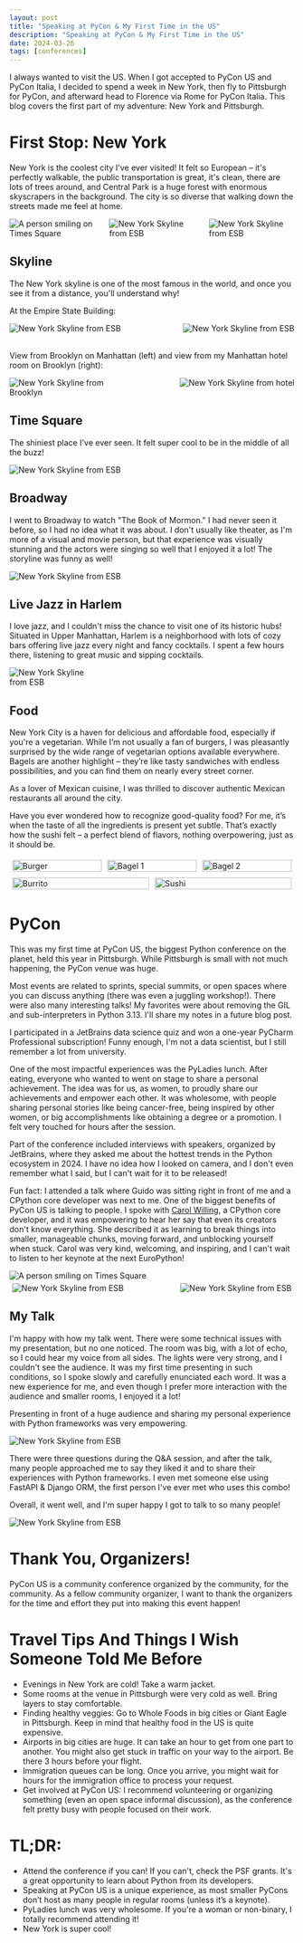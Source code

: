 ```yaml
---
layout: post
title: "Speaking at PyCon & My First Time in the US"
description: "Speaking at PyCon & My First Time in the US"
date: 2024-03-26
tags: [conferences]
---
```


I always wanted to visit the US. When I got accepted to PyCon US and PyCon Italia, I decided to spend a week in New York, then fly to Pittsburgh for PyCon, and afterward head to Florence via Rome for PyCon Italia. This blog covers the first part of my adventure: New York and Pittsburgh.

# First Stop: New York
New York is the coolest city I've ever visited! It felt so European – it's perfectly walkable, the public transportation is great, it's clean, there are lots of trees around, and Central Park is a huge forest with enormous skyscrapers in the background. The city is so diverse that walking down the streets made me feel at home.

<div style="display: flex; justify-content: space-between;">
  <img src="./images/posts/pycon-us/times-square.jpg" alt="A person smiling on Times Square" style="max-width: 30%; height: auto;">
  <img src="./images/posts/pycon-us/brooklyn2.jpg" alt="New York Skyline from ESB" style="max-width: 30%; height: auto;">
  <img src="./images/posts/pycon-us/ny-street.jpg" alt="New York Skyline from ESB" style="max-width: 30%; height: auto;">
</div>

## Skyline
The New York skyline is one of the most famous in the world, and once you see it from a distance, you'll understand why!

At the Empire State Building:
<div style="display: flex; justify-content: space-between;">
  <img src="./images/posts/pycon-us/esb.jpg" alt="New York Skyline from ESB" style="max-width: 45%; height: auto;">
  <img src="./images/posts/pycon-us/esb2.jpg" alt="New York Skyline from ESB" style="max-width: 45%; height: auto;">
</div>

<br>

View from Brooklyn on Manhattan (left) and view from my Manhattan hotel room on Brooklyn (right): 
<div style="display: flex; justify-content: space-between;">
  <img src="./images/posts/pycon-us/brooklyn3.jpg" alt="New York Skyline from Brooklyn" style="max-width: 45%; height: auto;">
  <img src="./images/posts/pycon-us/skyline-hotel.jpg" alt="New York Skyline from hotel" style="max-width: 45%; height: auto;">
</div>


## Time Square
The shiniest place I've ever seen. It felt super cool to be in the middle of all the buzz! 


<img src="./images/posts/pycon-us/times-square3.jpg" alt="New York Skyline from ESB" style="max-width: 50%; max-height: 100%; display: block;">


## Broadway
I went to Broadway to watch "The Book of Mormon." I had never seen it before, so I had no idea what it was about. I don't usually like theater, as I'm more of a visual and movie person, but that experience was visually stunning and the actors were singing so well that I enjoyed it a lot! The storyline was funny as well!


<img src="./images/posts/pycon-us/broadway.jpg" alt="New York Skyline from ESB" style="max-width: 50%; max-height: 100%; display: block;">

## Live Jazz in Harlem
I love jazz, and I couldn't miss the chance to visit one of its historic hubs! Situated in Upper Manhattan, Harlem is a neighborhood with lots of cozy bars offering live jazz every night and fancy cocktails. I spent a few hours there, listening to great music and sipping cocktails.

<img src="./images/posts/pycon-us/cocktail.jpg" alt="New York Skyline from ESB" style="max-width: 30%; max-height: 100%; display: block;">

## Food
New York City is a haven for delicious and affordable food, especially if you're a vegetarian. While I’m not usually a fan of burgers, I was pleasantly surprised by the wide range of vegetarian options available everywhere. Bagels are another highlight – they’re like tasty sandwiches with endless possibilities, and you can find them on nearly every street corner.

As a lover of Mexican cuisine, I was thrilled to discover authentic Mexican restaurants all around the city.

Have you ever wondered how to recognize good-quality food? For me, it’s when the taste of all the ingredients is present yet subtle. That’s exactly how the sushi felt – a perfect blend of flavors, nothing overpowering, just as it should be.

<div style="display: flex; flex-wrap: wrap; justify-content: space-between;">
  <div style="flex: 1 1 30%; margin: 5px;">
    <img src="./images/posts/pycon-us/burger.jpg" alt="Burger" style="width: 100%; height: auto;">
  </div>
  <div style="flex: 1 1 30%; margin: 5px;">
    <img src="./images/posts/pycon-us/bagel1.jpg" alt="Bagel 1" style="width: 100%; height: auto;">
  </div>
  <div style="flex: 1 1 30%; margin: 5px;">
    <img src="./images/posts/pycon-us/bagel2.jpg" alt="Bagel 2" style="width: 100%; height: auto;">
  </div>
  <div style="flex: 1 1 30%; margin: 5px;">
    <img src="./images/posts/pycon-us/burrito.jpg" alt="Burrito" style="width: 100%; height: auto;">
  </div>
  <div style="flex: 1 1 30%; margin: 5px;">
    <img src="./images/posts/pycon-us/sushi.jpg" alt="Sushi" style="width: 100%; height: auto;">
  </div>
</div>

# PyCon
This was my first time at PyCon US, the biggest Python conference on the planet, held this year in Pittsburgh. While Pittsburgh is small with not much happening, the PyCon venue was huge. 

Most events are related to sprints, special summits, or open spaces where you can discuss anything (there was even a juggling workshop!). There were also many interesting talks! My favorites were about removing the GIL and sub-interpreters in Python 3.13. I'll share my notes in a future blog post.

I participated in a JetBrains data science quiz and won a one-year PyCharm Professional subscription! Funny enough, I'm not a data scientist, but I still remember a lot from university.

One of the most impactful experiences was the PyLadies lunch. After eating, everyone who wanted to went on stage to share a personal achievement. The idea was for us, as women, to proudly share our achievements and empower each other. It was wholesome, with people sharing personal stories like being cancer-free, being inspired by other women, or big accomplishments like obtaining a degree or a promotion. I felt very touched for hours after the session.

Part of the conference included interviews with speakers, organized by JetBrains, where they asked me about the hottest trends in the Python ecosystem in 2024. I have no idea how I looked on camera, and I don't even remember what I said, but I can't wait for it to be released!

Fun fact: I attended a talk where Guido was sitting right in front of me and a CPython core developer was next to me. One of the biggest benefits of PyCon US is talking to people. I spoke with [Carol Willing](https://github.com/willingc), a CPython core developer, and it was empowering to hear her say that even its creators don't know everything. She described it as learning to break things into smaller, manageable chunks, moving forward, and unblocking yourself when stuck. Carol was very kind, welcoming, and inspiring, and I can't wait to listen to her keynote at the next EuroPython!

  <img src="./images/posts/pycon-us/badge.jpg" alt="A person smiling on Times Square" style="max-width: 65%; height: auto;">

<div style="display: flex; justify-content: space-between; margin: 5px;">
  <img src="./images/posts/pycon-us/map.jpg" alt="New York Skyline from ESB" style="max-width: 45%; height: auto;">
  <img src="./images/posts/pycon-us/psf.jpg" alt="New York Skyline from ESB" style="max-width: 45%; height: auto;">
</div>


## My Talk
I'm happy with how my talk went. There were some technical issues with my presentation, but no one noticed. The room was big, with a lot of echo, so I could hear my voice from all sides. The lights were very strong, and I couldn't see the audience. It was my first time presenting in such conditions, so I spoke slowly and carefully enunciated each word. It was a new experience for me, and even though I prefer more interaction with the audience and smaller rooms, I enjoyed it a lot!

Presenting in front of a huge audience and sharing my personal experience with Python frameworks was very empowering.

<img src="./images/posts/pycon-us/talk1.jpg" alt="New York Skyline from ESB" style="max-width: 100%; max-height: 100%; display: block;">

There were three questions during the Q&A session, and after the talk, many people approached me to say they liked it and to share their experiences with Python frameworks. I even met someone else using FastAPI & Django ORM, the first person I've ever met who uses this combo!

Overall, it went well, and I'm super happy I got to talk to so many people!

<img src="./images/posts/pycon-us/talk2.jpg" alt="New York Skyline from ESB" style="max-width: 100%; max-height: 100%; display: block;">

# Thank You, Organizers! 
PyCon US is a community conference organized by the community, for the community. As a fellow community organizer, I want to thank the organizers for the time and effort they put into making this event happen!

# Travel Tips And Things I Wish Someone Told Me Before
* Evenings in New York are cold! Take a warm jacket.
* Some rooms at the venue in Pittsburgh were very cold as well. Bring layers to stay comfortable.
* Finding healthy veggies: Go to Whole Foods in big cities or Giant Eagle in Pittsburgh. Keep in mind that healthy food in the US is quite expensive.
* Airports in big cities are huge. It can take an hour to get from one part to another. You might also get stuck in traffic on your way to the airport. Be there 3 hours before your flight.
* Immigration queues can be long. Once you arrive, you might wait for hours for the immigration office to process your request.
* Get involved at PyCon US: I recommend volunteering or organizing something (even an open space informal discussion), as the conference felt pretty busy with people focused on their work.

# TL;DR: 
* Attend the conference if you can! If you can't, check the PSF grants. It's a great opportunity to learn about Python from its developers.
* Speaking at PyCon US is a unique experience, as most smaller PyCons don’t host as many people in regular rooms (unless it’s a keynote).
* PyLadies lunch was very wholesome. If you're a woman or non-binary, I totally recommend attending it!
* New York is super cool! 